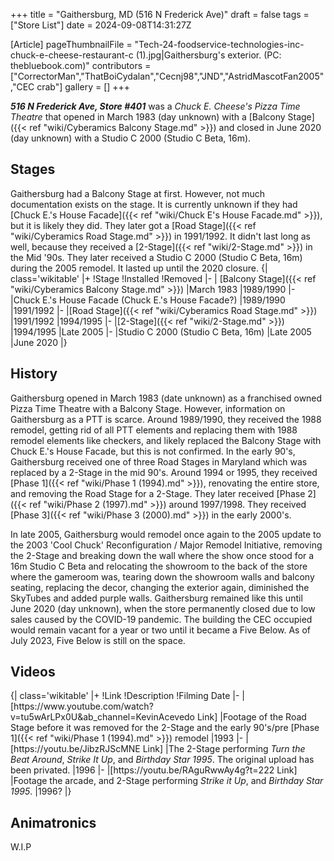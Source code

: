 +++
title = "Gaithersburg, MD (516 N Frederick Ave)"
draft = false
tags = ["Store List"]
date = 2024-09-08T14:31:27Z

[Article]
pageThumbnailFile = "Tech-24-foodservice-technologies-inc-chuck-e-cheese-restaurant-c (1).jpg|Gaithersburg's exterior. (PC: thebluebook.com)"
contributors = ["CorrectorMan","ThatBoiCydalan","Cecnj98","JND","AstridMascotFan2005","CEC crab"]
gallery = []
+++

<b><i>516 N Frederick Ave, Store #401</b></i> was a <i>Chuck E. Cheese's Pizza Time Theatre</i> that opened in March 1983 (day unknown) with a [Balcony Stage]({{< ref "wiki/Cyberamics Balcony Stage.md" >}}) and closed in June 2020 (day unknown) with a Studio C 2000 (Studio C Beta, 16m).

<h2>Stages </h2>
Gaithersburg had a Balcony Stage at first. However, not much documentation exists on the stage. It is currently unknown if they had [Chuck E.'s House Facade]({{< ref "wiki/Chuck E's House Facade.md" >}}), but it is likely they did. They later got a [Road Stage]({{< ref "wiki/Cyberamics Road Stage.md" >}}) in 1991/1992. It didn't last long as well, because they received a [2-Stage]({{< ref "wiki/2-Stage.md" >}}) in the Mid '90s. They later received a Studio C 2000 (Studio C Beta, 16m) during the 2005 remodel. It lasted up until the 2020 closure.
{| class='wikitable'
|+
!Stage
!Installed
!Removed
|-
| [Balcony Stage]({{< ref "wiki/Cyberamics Balcony Stage.md" >}})
|March 1983
|1989/1990
|-
|Chuck E.'s House Facade (Chuck E.'s House Facade?)
|1989/1990
|1991/1992
|-
|[Road Stage]({{< ref "wiki/Cyberamics Road Stage.md" >}})
|1991/1992
|1994/1995
|-
|[2-Stage]({{< ref "wiki/2-Stage.md" >}})
|1994/1995
|Late 2005 
|-
|Studio C 2000 (Studio C Beta, 16m)
|Late 2005
|June 2020
|}

<h2>History</h2>
Gaithersburg opened in March 1983 (date unknown) as a franchised owned Pizza Time Theatre with a Balcony Stage. However, information on Gaithersburg as a PTT is scarce. Around 1989/1990, they received the 1988 remodel, getting rid of all PTT elements and replacing them with 1988 remodel elements like checkers, and likely replaced the Balcony Stage with Chuck E.'s House Facade, but this is not confirmed. In the early 90's, Gaithersburg received one of three Road Stages in Maryland which was replaced by a 2-Stage in the mid 90's. Around 1994 or 1995, they received [Phase 1]({{< ref "wiki/Phase 1 (1994).md" >}}), renovating the entire store, and removing the Road Stage for a 2-Stage. They later received [Phase 2]({{< ref "wiki/Phase 2 (1997).md" >}}) around 1997/1998. They received [Phase 3]({{< ref "wiki/Phase 3 (2000).md" >}}) in the early 2000's.

In late 2005, Gaithersburg would remodel once again to the 2005 update to the 2003 'Cool Chuck' Reconfiguration / Major Remodel Initiative, removing the 2-Stage and breaking down the wall where the show once stood for a 16m Studio C Beta and relocating the showroom to the back of the store where the gameroom was, tearing down the showroom walls and balcony seating, replacing the decor, changing the exterior again, diminished the SkyTubes and added purple walls. Gaithersburg remained like this until June 2020 (day unknown), when the store permanently closed due to low sales caused by the COVID-19 pandemic. The building the CEC occupied would remain vacant for a year or two until it became a Five Below. As of July 2023, Five Below is still on the space.

<h2>Videos</h2>
{| class='wikitable'
|+
!Link
!Description
!Filming Date
|-
|[https://www.youtube.com/watch?v=tu5wArLPx0U&ab_channel=KevinAcevedo Link]
|Footage of the Road Stage before it was removed for the 2-Stage and the early 90's/pre [Phase 1]({{< ref "wiki/Phase 1 (1994).md" >}}) remodel
|1993
|-
|[https://youtu.be/JibzRJScMNE Link]
|The 2-Stage performing <i>Turn the Beat Around</i>, <i>Strike It Up</i>, and <i>Birthday Star 1995</i>. The original upload has been privated.
|1996
|-
|[https://youtu.be/RAguRwwAy4g?t=222 Link]
|Footage the arcade, and 2-Stage performing <i>Strike it Up</i>, and <i>Birthday Star 1995</i>.
|1996?
|}




<h2>Animatronics</h2>
W.I.P